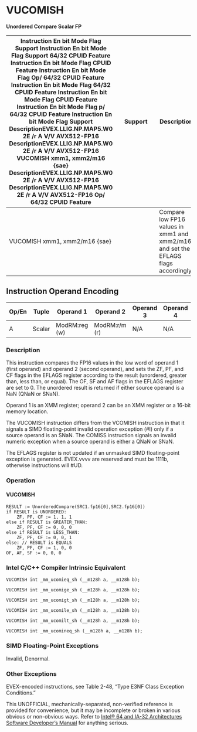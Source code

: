 # VUCOMISH

**Unordered Compare Scalar FP**

| **Instruction En bit Mode Flag Support Instruction En bit Mode Flag Support 64/32 CPUID Feature Instruction En bit Mode Flag CPUID Feature Instruction En bit Mode Flag Op/ 64/32 CPUID Feature Instruction En bit Mode Flag 64/32 CPUID Feature Instruction En bit Mode Flag CPUID Feature Instruction En bit Mode Flag p/ 64/32 CPUID Feature Instruction En bit Mode Flag Support Description**EVEX.LLIG.NP.MAP5.W0 2E /r A V/V AVX512-FP16 **Description**EVEX.LLIG.NP.MAP5.W0 2E /r A V/V AVX512-FP16 VUCOMISH xmm1, xmm2/m16 {sae} **Description**EVEX.LLIG.NP.MAP5.W0 2E /r A V/V AVX512-FP16 **Description**EVEX.LLIG.NP.MAP5.W0 2E /r A V/V AVX512-FP16 **Op/ 64/32 CPUID Feature** |     | **Support** |     | **Description**                                                                    |
| -------------------------------------------------------------------------------------------------------------------------------------------------------------------------------------------------------------------------------------------------------------------------------------------------------------------------------------------------------------------------------------------------------------------------------------------------------------------------------------------------------------------------------------------------------------------------------------------------------------------------------------------------------------------------------------------- | --- | ----------- | --- | ---------------------------------------------------------------------------------- |
| VUCOMISH xmm1, xmm2/m16 {sae}                                                                                                                                                                                                                                                                                                                                                                                                                                                                                                                                                                                                                                                                |     |             |     | Compare low FP16 values in xmm1 and xmm2/m16 and set the EFLAGS flags accordingly. |

## Instruction Operand Encoding

| Op/En | Tuple  | Operand 1     | Operand 2     | Operand 3 | Operand 4 |
| ----- | ------ | ------------- | ------------- | --------- | --------- |
| A     | Scalar | ModRM:reg (w) | ModRM:r/m (r) | N/A       | N/A       |

### Description

This instruction compares the FP16 values in the low word of operand 1 (first operand) and operand 2 (second operand), and sets the ZF, PF, and CF flags in the EFLAGS register according to the result (unordered, greater than, less than, or equal). The OF, SF and AF flags in the EFLAGS register are set to 0. The unordered result is returned if either source operand is a NaN (QNaN or SNaN).

Operand 1 is an XMM register; operand 2 can be an XMM register or a 16-bit memory location.

The VUCOMISH instruction differs from the VCOMISH instruction in that it signals a SIMD floating-point invalid operation exception (#​I) only if a source operand is an SNaN. The COMISS instruction signals an invalid numeric exception when a source operand is either a QNaN or SNaN.

The EFLAGS register is not updated if an unmasked SIMD floating-point exception is generated. EVEX.vvvv are reserved and must be 1111b, otherwise instructions will #​​​UD.

### Operation

#### VUCOMISH

```
RESULT := UnorderedCompare(SRC1.fp16[0],SRC2.fp16[0])
if RESULT is UNORDERED:
    ZF, PF, CF := 1, 1, 1
else if RESULT is GREATER_THAN:
    ZF, PF, CF := 0, 0, 0
else if RESULT is LESS_THAN:
    ZF, PF, CF := 0, 0, 1
else: // RESULT is EQUALS
    ZF, PF, CF := 1, 0, 0
OF, AF, SF := 0, 0, 0

```

### Intel C/C++ Compiler Intrinsic Equivalent

```
VUCOMISH int _mm_ucomieq_sh (__m128h a, __m128h b);

```

```
VUCOMISH int _mm_ucomige_sh (__m128h a, __m128h b);

```

```
VUCOMISH int _mm_ucomigt_sh (__m128h a, __m128h b);

```

```
VUCOMISH int _mm_ucomile_sh (__m128h a, __m128h b);

```

```
VUCOMISH int _mm_ucomilt_sh (__m128h a, __m128h b);

```

```
VUCOMISH int _mm_ucomineq_sh (__m128h a, __m128h b);

```

### SIMD Floating-Point Exceptions

Invalid, Denormal.

### Other Exceptions

EVEX-encoded instructions, see Table 2-48, “Type E3NF Class Exception Conditions.”

This UNOFFICIAL, mechanically-separated, non-verified reference is provided for convenience, but it may be
incomplete or broken in various obvious or non-obvious
ways. Refer to [Intel® 64 and IA-32 Architectures Software Developer’s Manual](https://software.intel.com/en-us/download/intel-64-and-ia-32-architectures-sdm-combined-volumes-1-2a-2b-2c-2d-3a-3b-3c-3d-and-4) for anything serious.
